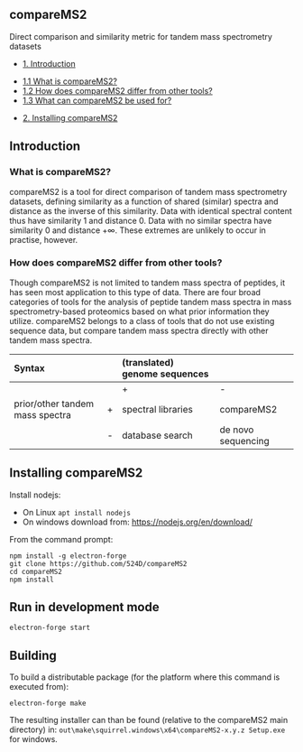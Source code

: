 ## compareMS2
Direct comparison and similarity metric for tandem mass spectrometry datasets

- [1. Introduction](#1-Introduction)
* [1.1 What is compareMS2?](#11-What-is-compareMS2?)
* [1.2 How does compareMS2 differ from other tools?](#12-How-does-compareMS2-differ-from-other-tools?)
* [1.3 What can compareMS2 be used for?](#12-What-can-compareMS2-be-used-for?)
- [2. Installing compareMS2](#2-Installing-compareMS2)

<!-- toc -->

## Introduction

### What is compareMS2?

compareMS2 is a tool for direct comparison of tandem mass spectrometry datasets, defining similarity as a function of shared (similar) spectra and distance as the inverse of this similarity. Data with identical spectral content thus have similarity 1 and distance 0. Data with no similar spectra have similarity 0 and distance +∞. These extremes are unlikely to occur in practise, however.

### How does compareMS2 differ from other tools?
Though compareMS2 is not limited to tandem mass spectra of peptides, it has seen most application to this type of data. There are four broad categories of tools for the analysis of peptide tandem mass spectra in mass spectrometry-based proteomics based on what prior information they utilize. compareMS2 belongs to a class of tools that do not use existing sequence data, but compare tandem mass spectra directly with other tandem mass spectra.

| Syntax    |   | (translated) genome sequences    |      |
| :---        |    :---     |          :---   |    :---   |
|    |   | + | - |
| prior/other tandem mass spectra     | +      | spectral libraries  | compareMS2 |
|   | -       | database search      | de novo sequencing|



## Installing compareMS2

Install nodejs:

* On Linux `apt install nodejs`
* On windows download from: <https://nodejs.org/en/download/>

From the command prompt:

```text
npm install -g electron-forge
git clone https://github.com/524D/compareMS2
cd compareMS2
npm install
```

## Run in development mode

```text
electron-forge start
```

## Building

To build a distributable package (for the platform where this command is executed from):

```text
electron-forge make
```

The resulting installer can than be found (relative to the compareMS2 main directory) in:
`out\make\squirrel.windows\x64\compareMS2-x.y.z Setup.exe` for windows.
